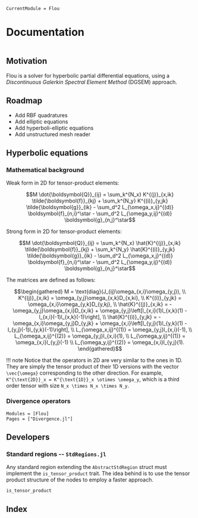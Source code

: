 ```@meta
CurrentModule = Flou
```

# Documentation

```@contents
```

## Motivation

Flou is a solver for hyperbolic partial differential equations, using a *Discontinuous Galerkin Spectral Element Method* (DGSEM) approach.

## Roadmap

- Add RBF quadratures
- Add elliptic equations
- Add hyperboli-elliptic equations
- Add unstructured mesh reader

## Hyperbolic equations

### Mathematical background

Weak form in 2D for tensor-product elements:
```math
M \dot{\boldsymbol{Q}}_{ij} = \sum_k^{N_x} K^{(j)}_{x,ik} \tilde{\boldsymbol{f}}_{kj} + \sum_k^{N_y} K^{(i)}_{y,jk} \tilde{\boldsymbol{g}}_{ik} - \sum_d^2 L_{\omega_x,ij}^{(d)} \boldsymbol{f}_{n,i}^\star - \sum_d^2 L_{\omega_y,ij}^{(d)} \boldsymbol{g}_{n,j}^\star
```

Strong form in 2D for tensor-product elements:
```math
M \dot{\boldsymbol{Q}}_{ij} = \sum_k^{N_x} \hat{K}^{(j)}_{x,ik} \tilde{\boldsymbol{f}}_{kj} + \sum_k^{N_y} \hat{K}^{(i)}_{y,jk} \tilde{\boldsymbol{g}}_{ik} - \sum_d^2 L_{\omega_x,j}^{(d)} \boldsymbol{f}_{n,i}^\star - \sum_d^2 L_{\omega_y,ij}^{(d)} \boldsymbol{g}_{n,j}^\star
```

The matrices are defined as follows:

```math
\begin{gathered}
M = \text{diag}(J_{ij}\omega_{x,i}\omega_{y,j}), \\
K^{(j)}_{x,ik} = \omega_{y,j}\omega_{x,k}D_{x,ki}, \\
K^{(i)}_{y,jk} = \omega_{x,i}\omega_{y,k}D_{y,kj}, \\
\hat{K}^{(j)}_{x,ik} = -\omega_{y,j}\omega_{x,i}D_{x,ik} + \omega_{y,j}\left[l_{x,i}(1)l_{x,k}(1) - l_{x,i}(-1)l_{x,k}(-1)\right], \\
\hat{K}^{(i)}_{y,jk} = -\omega_{x,i}\omega_{y,j}D_{y,jk} + \omega_{x,i}\left[l_{y,j}(1)l_{y,k}(1) - l_{y,j}(-1)l_{y,k}(-1)\right], \\
L_{\omega_x,ij}^{(1)} = \omega_{y,j}l_{x,i}(-1), \\
L_{\omega_x,ij}^{(2)} = \omega_{y,j}l_{x,i}(1), \\
L_{\omega_y,ij}^{(1)} = \omega_{x,i}l_{y,j}(-1) \\
L_{\omega_y,ij}^{(2)} = \omega_{x,i}l_{y,j}(1).
\end{gathered}
```

!!! note
    Notice that the operators in 2D are very similar to the ones in 1D. They are simply the tensor product of their 1D versions with the vector ``\vec{\omega}`` corresponding to the other direction. For example, ``K^{\text{2D}}_x = K^{\text{1D}}_x \otimes \omega_y``, which is a third order tensor with size ``N_x \times N_x \times N_y``.

### Divergence operators

```@autodocs
Modules = [Flou]
Pages = ["Divergence.jl"]
```

## Developers

### Standard regions -- `StdRegions.jl`

Any standard region extending the `AbstractStdRegion` struct must implement the `is_tensor_product` trait. The idea behind is to use the tensor product structure of the nodes to employ a faster approach.

```@docs
is_tensor_product
```

## Index

```@index
```